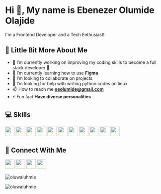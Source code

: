# Hi 👋, My name is Ebenezer Olumide Olajide

I'm a Frontend Developer and a Tech Enthusiast!

## 💫 Little Bit More About Me

- 🔭 I’m currently working on improving my coding skills to become a full stack developer 🤩
- 🌱 I’m currently learning how to use **Figma**
- 👯 I’m looking to collaborate on projects
- 🤔 I’m looking for help with writing python codes on linux
- 📫 How to reach me **oeolumide@gmail.com**
- ⚡ Fun fact **Have diverse personalities**

## 💻 Skills
<p>
<img src="https://img.shields.io/badge/html5-%23E34F26.svg?style=for-the-badge&logo=html5&logoColor=white" style="margin-bottom: 4px;" height="30px">
<img src="https://img.shields.io/badge/css3-%231572B6.svg?style=for-the-badge&logo=css3&logoColor=white" style="margin-bottom: 4px;" height="30px">
<img src="https://img.shields.io/badge/javascript-%23323330.svg?style=for-the-badge&logo=javascript&logoColor=%23F7DF1E" style="margin-bottom: 4px;" height="30px">
<img src="https://img.shields.io/badge/bootstrap-%23563D7C.svg?style=for-the-badge&logo=bootstrap&logoColor=white" style="margin-bottom: 4px;" height="30px">
<img src="https://img.shields.io/badge/tailwind-B8C2CC?style=for-the-badge&logo=tailwind&logoColor=white" style="margin-bottom: 4px;" height="30px">
<img src="https://img.shields.io/badge/VueJS-42b883?style=for-the-badge&logo=Vue&logoColor=42b883" style="margin-bottom: 4px;" height="30px">
<img src="https://img.shields.io/badge/ReactJS-7cc5d9?style=for-the-badge&logo=React&logoColor=7cc5d9" style="margin-bottom: 4px;" height="30px">
<img src="https://img.shields.io/badge/python-3670A0?style=for-the-badge&logo=python&logoColor=ffdd54" style="margin-bottom: 4px;" height="30px">
<img src="https://img.shields.io/badge/Java-ED8B00?style=for-the-badge&logo=java&logoColor=white" style="margin-bottom: 4px;" height="30px">
<img src="https://img.shields.io/badge/PHP-777BB4?style=for-the-badge&logo=php&logoColor=white" style="margin-bottom: 4px;" height="30px">
<img src="https://img.shields.io/badge/git-%23F05033.svg?style=for-the-badge&logo=git&logoColor=white" style="margin-bottom: 4px;" height="30px">
</p>

## 👥 Connect With Me
<p>
<a href="https://www.twitter.com/oluwaluhmie"><img src="https://img.shields.io/badge/Twitter-1DA1F2?style=for-the-badge&logo=twitter&logoColor=white" style="margin-bottom: 4px;" height="30px" target="blank"></a>
<a href="https://www.instagram.com/oluwaluhmie"><img src="https://img.shields.io/badge/Instagram-%23E4405F.svg?style=for-the-badge&logo=Instagram&logoColor=white" style="margin-bottom: 4px;" height="30px" target="blank"></a>
<a href="https://www.linkedin.com/in/olumideolajide/"><img src="https://img.shields.io/badge/LinkedIn-0077B5?style=for-the-badge&logo=linkedin&logoColor=white" style="margin-bottom: 4px;" height="30px" target="blank"></a>
<a href="https://web.facebook.com/olajide.ebenezerolumide/"><img src="https://img.shields.io/badge/Facebook-1877F2?style=for-the-badge&logo=facebook&logoColor=white" style="margin-bottom: 4px;" height="30px" target="blank"></a>
</p>

<p><img align="center" src="https://github-readme-stats.vercel.app/api/top-langs?username=oluwaluhmie&show_icons=true&locale=en&layout=compact" alt="oluwaluhmie" /></p>

<p><img align="center" src="https://github-readme-streak-stats.herokuapp.com/?user=oluwaluhmie&" alt="oluwaluhmie" /></p>
